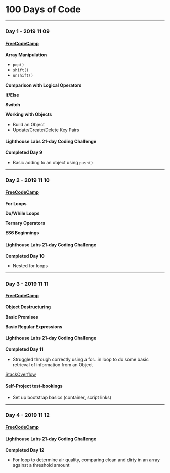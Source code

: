 # 100 Days of Code

---

### Day 1 - 2019 11 09

#### [FreeCodeCamp](http://freecodecamp.org)

**Array Manipulation**

- `pop()`
- `shift()`
- `unshift()`

**Comparison with Logical Operators**

**If/Else**

**Switch**

**Working with Objects**

- Build an Object
- Update/Create/Delete Key Pairs

#### Lighthouse Labs 21-day Coding Challenge

**Completed Day 9**

- Basic adding to an object using `push()`

---

### Day 2 - 2019 11 10

#### [FreeCodeCamp](http://freecodecamp.org)

**For Loops**

**Do/While Loops**

**Ternary Operators**

**ES6 Beginnings**

#### Lighthouse Labs 21-day Coding Challenge

**Completed Day 10**

- Nested for loops

---

### Day 3 - 2019 11 11

#### [FreeCodeCamp](http://freecodecamp.org)

**Object Destructuring**

**Basic Promises**

**Basic Regular Expressions**

#### Lighthouse Labs 21-day Coding Challenge

**Completed Day 11**

- Struggled through correctly using a for...in loop to do some basic retrieval of information from an Object

[StackOverflow](https://stackoverflow.com/questions/921789/how-to-loop-through-a-plain-javascript-object-with-the-objects-as-members)

#### Self-Project test-bookings

- Set up bootstrap basics (container, script links)

---

### Day 4 - 2019 11 12

#### [FreeCodeCamp](http://freecodecamp.org)

#### Lighthouse Labs 21-day Coding Challenge

**Completed Day 12**

- For loop to determine air quality, comparing clean and dirty in an array against a threshold amount
 
